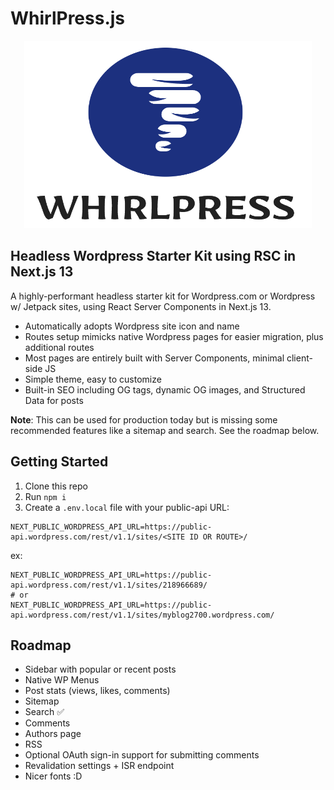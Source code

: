 # WhirlPress.js

<p align="center">
  <img width="460" height="300" src="public/whirlpress_logo.png">
</p>

## Headless Wordpress Starter Kit using RSC in Next.js 13

A highly-performant headless starter kit for Wordpress.com or Wordpress w/ Jetpack sites, using React Server Components in Next.js 13.

- Automatically adopts Wordpress site icon and name
- Routes setup mimicks native Wordpress pages for easier migration, plus additional routes
- Most pages are entirely built with Server Components, minimal client-side JS
- Simple theme, easy to customize
- Built-in SEO including OG tags, dynamic OG images, and Structured Data for posts

**Note**: This can be used for production today but is missing some recommended features like a sitemap and search. See the roadmap below.

## Getting Started

1. Clone this repo
2. Run `npm i`
3. Create a `.env.local` file with your public-api URL:

```
NEXT_PUBLIC_WORDPRESS_API_URL=https://public-api.wordpress.com/rest/v1.1/sites/<SITE ID OR ROUTE>/
```

ex:
```
NEXT_PUBLIC_WORDPRESS_API_URL=https://public-api.wordpress.com/rest/v1.1/sites/218966689/
# or
NEXT_PUBLIC_WORDPRESS_API_URL=https://public-api.wordpress.com/rest/v1.1/sites/myblog2700.wordpress.com/
```

## Roadmap

- Sidebar with popular or recent posts
- Native WP Menus
- Post stats (views, likes, comments)
- Sitemap
- Search ✅
- Comments
- Authors page
- RSS
- Optional OAuth sign-in support for submitting comments
- Revalidation settings + ISR endpoint
- Nicer fonts :D
